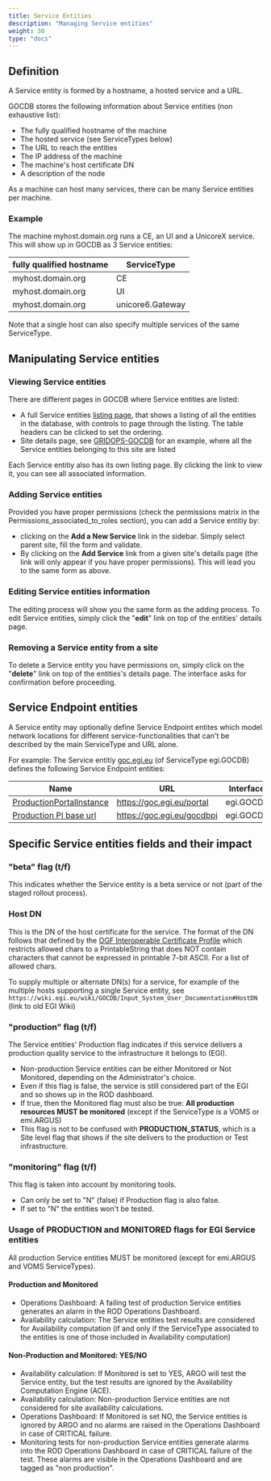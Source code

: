 ```yaml
---
title: Service Entities
description: "Managing Service entities"
weight: 30
type: "docs"
---
```


## Definition

A Service entity is formed by a hostname, a hosted service and a URL.

GOCDB stores the following information about Service entities (non exhaustive
list):

- The fully qualified hostname of the machine
- The hosted service (see ServiceTypes below)
- The URL to reach the entities
- The IP address of the machine
- The machine's host certificate DN
- A description of the node

As a machine can host many services, there can be many Service entities per
machine.

### Example
The machine myhost.domain.org runs a CE, an UI and a UnicoreX service.
This will show up in GOCDB as 3 Service entities:

| fully qualified hostname | ServiceType |
| - | - |
| myhost.domain.org | CE |
| myhost.domain.org | UI |
| myhost.domain.org | unicore6.Gateway |

Note that a single host can also specify multiple services of the same ServiceType.

## Manipulating Service entities

### Viewing Service entities

There are different pages in GOCDB where Service entities are listed:

- A full Service entities
[listing page](https://goc.egi.eu/portal/index.php?Page_Type=Services),
that shows a listing of all the entities in the database, with controls to
page through the listing. The table headers can be clicked to set the
ordering.
- Site details page, see
[GRIDOPS-GOCDB](https://goc.egi.eu/portal/index.php?Page_Type=Site&id=335)
for an example, where all the Service entities belonging to this site
are listed

Each Service entitiy also has its own listing page. By clicking the link to
view it, you can see all associated information.

### Adding Service entities

Provided you have proper permissions (check the permissions matrix in the
Permissions_associated_to_roles section), you can add a Service entitiy by:
- clicking on the **Add a New Service** link in the sidebar. Simply select
parent site, fill the form and validate.
- By clicking on the **Add Service** link from a given site's
details page (the link will only appear if you have proper permissions). This
will lead you to the same form as above.

### Editing Service entities information

The editing process will show you the same form as the adding process. To edit
Service entities, simply click the "**edit**" link on top of the entities'
details page.

### Removing a Service entity from a site

To delete a Service entity you have permissions on, simply click on the
"**delete**" link on top of the entities's details page. The interface asks for
confirmation before proceeding.

## Service Endpoint entities
A Service entity may optionally define Service Endpoint entites which model
network locations for different service-functionalities that can't be
described by the main ServiceType and URL alone.

For example:
The Service entitiy
[goc.egi.eu](https://goc.egi.eu/portal/index.php?Page_Type=Service&id=4180)
(of ServiceType egi.GOCDB) defines the following Service Endpoint entities:

| Name | URL | Interface Name |
| - | - | - |
| [ProductionPortalInstance](https://goc.egi.eu/portal/index.php?Page_Type=View_Service_Endpoint&id=6313) | https://goc.egi.eu/portal | egi.GOCDB.Portal |
| [Production PI base url](https://goc.egi.eu/portal/index.php?Page_Type=View_Service_Endpoint&id=6314) | https://goc.egi.eu/gocdbpi | egi.GOCDB.PI |

## Specific Service entities fields and their impact

### "beta" flag (t/f)

This indicates whether the Service entity is a beta service or not (part of the staged
rollout process).

### Host DN

This is the DN of the host certificate for the service. The format of the DN
follows that defined by the
[OGF Interoperable Certificate Profile](https://www.ogf.org/documents/GFD.225.pdf)
which restricts allowed chars to a PrintableString that does NOT contain
characters that cannot be expressed in printable 7-bit ASCII. For a list of
allowed chars.

To supply multiple or alternate DN(s) for a service, for example of the multiple
hosts supporting a single Service entity,
see `https://wiki.egi.eu/wiki/GOCDB/Input_System_User_Documentation#HostDN`
(link to old EGI Wiki)

### "production" flag (t/f)

The Service entities' Production flag indicates if this service delivers a production
quality service to the infrastructure it belongs to (EGI).

- Non-production Service entities can be either Monitored or Not Monitored, depending on
the Administrator's choice.
- Even if this flag is false, the service is still considered part of the EGI and
so shows up in the ROD dashboard.
- If true, then the Monitored flag must also be true: **All production resources
MUST be monitored** (except if the ServiceType is a VOMS or emi.ARGUS)
- This flag is not to be confused with **PRODUCTION_STATUS**, which is a Site
level flag that shows if the site delivers to the production or Test
infrastructure.

### "monitoring" flag (t/f)

This flag is taken into account by monitoring tools.

- Can only be set to "N" (false) if Production flag is also false.
- If set to "N" the entities won't be tested.

### Usage of PRODUCTION and MONITORED flags for EGI Service entities

All production Service entities MUST be monitored (except for emi.ARGUS and VOMS ServiceTypes).

#### Production and Monitored

- Operations Dashboard: A failing test of production Service entities generates
an alarm in the ROD Operations Dashboard.
- Availability calculation: The Service entities test results are considered for
Availability computation (if and only if the ServiceType associated to the
entities is one of those included in Availability computation)

#### Non-Production and Monitored: YES/NO

- Availability calculation: If Monitored is set to YES, ARGO will test the
Service entity, but the test results are ignored by the Availability Computation Engine
(ACE).
- Availability calculation: Non-production Service entities are not considered
for site availability calculations.
- Operations Dashboard: If Monitored is set NO, the Service entities is ignored
by ARGO and no alarms are raised in the Operations Dashboard in case of CRITICAL
failure.
- Monitoring tests for non-production Service entities generate alarms into the ROD
Operations Dashboard in case of CRITICAL failure of the test. These alarms are
visible in the Operations Dashboard and are tagged as "non production".
